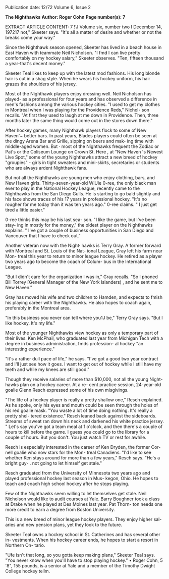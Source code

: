 Publication date: 12/72
Volume 6, Issue 2

**The Nighthawks**
**Author: Roger Cohn**
**Page number(s): 7**

EXTRACT ARTICLE CONTENT:
7 
!'J 
Volume six, number two I December 14, 197217 
not," Skeeter says. "It's all a matter of 
desire and whether or not the breaks 
come your way." 

Since the Nighthawk season opened, 
Skeeter has lived in a beach house in East 
Haven with teammate Neil Nicholson. "I 
fmd I can live pretty comfortably on my 
hockey salary," Skeeter observes. "Ten, 
fifteen thousand a year-that's decent 
money." 

Skeeter Teal likes to keep up with the 
latest mod fashions. His long blonde hair 
is cut in a shag style. When he wears his 
hockey uniform, his hair grazes the 
shoulders of his jersey. 

Most of the Nighthawk players enjoy 
dressing well. Neil Nicholson has played-
as a professional for four years and has 
observed a difference in men's fashions 
among the various hockey cities. "I used 
to get my clothes in Montreal when I was 
playing for the Providence Reds," Nichol-
son recalls. "At first they used to laugh at 
me down in Providence. Then, three 
months later the same thing would come 
out in the stores down there." 

After hockey games, many Nighthawk 
players flock to some of New Haven'~ 
better bars. In past years, Blades players 
could often be seen at the dingy Arena 
Bar and Grille, sipping on beers and mak-
ing time with middle-aged women. But · 
most of the Nighthawks frequent the 
Zodiac or Pat's or the Coliseum Lounge 
on Crown St. Here , at "New Haven 's 
Newest Live Spot," some of the young 
Nighthawks attract a new breed of hockey 
"groupies" - girls in tight sweaters and 
mini-skirts, secretaries or students who 
are always ardent Nighthawk fans. 

But not all the Nighthawks are young 
men who enjoy clothing, bars, and New 
Haven girls. Thirty-seven-year-old WiUie 
0-ree, the only black man ever to play in 
the National Hockey League, recently 
came to the Nighthawks from the San 
Diego Gulls. He is starting to go bald 
slightly and his face shows traces of his 
17 years in professional hockey. "It's no 
rougher for me today than it was ten 
years ago." 0-ree claims. " I just get tired 
a little easier." 

0-ree thinks this may be his last sea-
son. "I like the game, but I've been stay-
ing in mostly for the money," the oldest 
player on the Nighthawks explains. " I've 
got a couple of business opportunities in 
San Diego and Vancouver that I have to 
check out." 

Another veteran now with the Night· 
hawks is Terry Gray. A former forward 
with Montreal and St. Louis of the Nat-
ional League, Gray left his farm near Mon-
treal this year to return to minor 
league hockey. He retired as a player two 
years ago to become the coach of Colum-
bus in the International League. 

"But I didn't care for the organization 
I was in," Gray recalls. "So I phoned Bill 
Torrey [General Manager of the New 
York Islanders) , and he sent me to New 
Haven." 

Gray has moved his wife and two 
children to Hamden, and expects to fmish 
his playing career with the Nighthawks. 
He also hopes to coach again, preferably 
in the Montreal area. 

"In this business you never can tell 
where you1J be," Terry Gray says. "But 
I like hockey. It's my life." 

Most of the younger Nighthawks view 
hockey as only a temporary part of their 
lives. Ken McPhail, who graduated last 
year from Michigan Tech with a degree in 
business administration, fmds profession-
al hockey "an interesting experience." 

"It's a rather dull pace of life," he 
says. "I've got a good two year contract 
and I'll just see how it goes. I want to get 
out of hockey while I still have my teeth 
and while my knees are still good." 

Though they receive salaries of more 
than $10,000, not all the young Night-
hawks plan on a hockey career. At a re-
cent practice session, 24-year-old goalie 
Glenn Resch expressed some of his own 
misgivings. 

"The life of a hockey player is really 
a pretty shallow one," Resch explained. 
As he spoke, only his eyes and mouth 
could be seen through the holes of his red 
goalie mask. "You waste a lot of time 
doing nothing. It's really a pretty shel-
tered existence." Resch leaned back 
against the sideboards. Streams of sweat 
ran down his neck and darkened his white 
practice jersey. " Let's say you've got a 
team meal at 1 o'clock, and then there's 
a couple of hours to kill before the game. 
I guess you could go to the library for a 
couple of hours. But you don't. You just 
watch TV or rest for awhile. 

Resch is especially interested in the 
career of Ken Dryden, the former Cor-
nell goalie who now stars for the Mon-
treal Canadiens. "I'd like to see whether 
Ken stays around for more than a few 
years," Resch says. "He's a bright guy- . 
not going to let himself get stale." 

Resch graduated from the University 
of Minnesota two years ago and played 
professional hockey last season in Mus-
kegon, Ohio. He hopes to teach and coach 
high school hockey after he stops playing. 

Few of the Nighthawks seem willing to 
let themselves get stale. Neil Nicholson 
would like to audit courses at Yale. Barry 
Boughner took a class at Drake when he 
played at Des Moines last year. Pat Thorn-
ton needs one more credit to earn a 
degree from Boston University. 

This is a new breed of minor league 
hockey players. They enjoy higher sal-
aries and new pension plans, yet they 
look to the future. 

Skeeter Teal owns a hockey school in 
St. Catherines and has several other in-
vestments. When his hockey career ends, 
he hopes to start a resort in Northern On-
tario. 

"Ufe isn't that long, so you gotta keep 
making plans," Skeeter Teal says. "You 
never know when you'll have to stop 
playing hockey." • 
Roger Cohn, 5 '8", 155 pounds, is a senior 
at Yale and a member of the Timothy 
Dwight College hockey tellm.